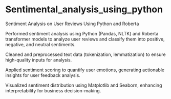 # Sentimental_analysis_using_python
Sentiment Analysis on User Reviews Using Python and Roberta

Performed sentiment analysis using Python (Pandas, NLTK) and Roberta transformer models to analyze user reviews and classify
them into positive, negative, and neutral sentiments.

Cleaned and preprocessed text data (tokenization, lemmatization) to ensure high-quality inputs for analysis.

Applied sentiment scoring to quantify user emotions, generating actionable insights for user feedback analysis.

Visualized sentiment distribution using Matplotlib and Seaborn, enhancing interpretability for business decision-making.
